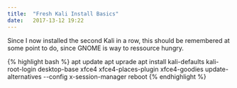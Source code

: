 ```yaml
---
title:  "Fresh Kali Install Basics"
date:   2017-13-12 19:22
---
```

Since I now installed the second Kali in a row, this should be remembered at some point to do, since GNOME is way to ressource hungry.

{% highlight bash %}
apt update
apt uprade
apt install kali-defaults kali-root-login desktop-base xfce4 xfce4-places-plugin xfce4-goodies
update-alternatives --config x-session-manager
reboot
{% endhighlight %}
